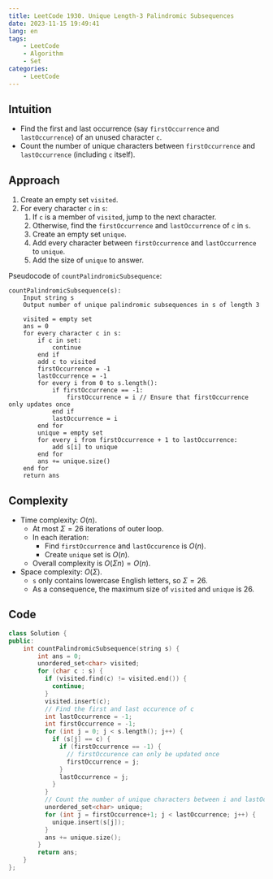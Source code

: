 ```yaml
---
title: LeetCode 1930. Unique Length-3 Palindromic Subsequences
date: 2023-11-15 19:49:41
lang: en
tags:
    - LeetCode
    - Algorithm
    - Set
categories:
    - LeetCode
---
```


## Intuition
- Find the first and last occurrence (say `firstOccurrence` and `lastOccurrence`) of an unused character `c`.
- Count the number of unique characters between `firstOccurrence` and `lastOccurrence` (including `c` itself).

## Approach

1. Create an empty set `visited`.
2. For every character `c` in `s`:
   1. If `c` is a member of `visited`, jump to the next character.
   2. Otherwise, find the `firstOccurrence` and `lastOccurrence` of `c` in `s`.
   3. Create an empty set `unique`.
   4. Add every character between `firstOccurrence` and `lastOccurrence` to `unique`.
   5. Add the size of `unique` to answer.

Pseudocode of `countPalindromicSubsequence`:

```
countPalindromicSubsequence(s):
	Input string s
	Output number of unique palindromic subsequences in s of length 3
	
	visited = empty set
	ans = 0
	for every character c in s:
		if c in set:
			continue
		end if
		add c to visited
		firstOccurrence = -1
		lastOccurrence = -1
		for every i from 0 to s.length():
			if firstOccurrence == -1:
				firstOccurrence = i	// Ensure that firstOccurrence only updates once
			end if
			lastOccurrence = i
		end for
		unique = empty set
		for every i from firstOccurrence + 1 to lastOccurrence:
			add s[i] to unique
		end for
		ans += unique.size()
	end for
	return ans
```

## Complexity
- Time complexity: $O(n)$.
  - At most $\Sigma = 26$ iterations of outer loop.
  - In each iteration:
    - Find `firstOccurrence` and `lastOccurence` is $O(n)$.
    - Create `unique` set is $O(n)$.
  - Overall complexity is $O(\Sigma n) = O(n)$.
- Space complexity: $O(\Sigma)$.
  - `s` only contains lowercase English letters, so $\Sigma = 26$.
  - As a consequence, the maximum size of  `visited` and `unique` is 26.

## Code
```c++
class Solution {
public:
    int countPalindromicSubsequence(string s) {
        int ans = 0;
        unordered_set<char> visited;
        for (char c : s) {
          if (visited.find(c) != visited.end()) {
            continue;
          }
          visited.insert(c);
          // Find the first and last occurence of c
          int lastOccurrence = -1;
          int firstOccurrence = -1;
          for (int j = 0; j < s.length(); j++) {
            if (s[j] == c) {
              if (firstOccurrence == -1) {
                // firstOccurence can only be updated once
                firstOccurrence = j;
              }
              lastOccurrence = j;
            }
          }
          // Count the number of unique characters between i and lastOccurance
          unordered_set<char> unique;
          for (int j = firstOccurrence+1; j < lastOccurrence; j++) {
            unique.insert(s[j]);
          }
          ans += unique.size();
        }
        return ans;
    }
};
```

